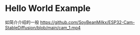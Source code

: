 # Hello World Example
如简介介绍的一般
https://github.com/SoyBeanMilkx/ESP32-Cam-StableDiffusion/blob/main/cam_1.mp4
